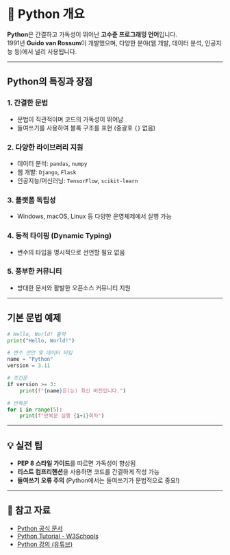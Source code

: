 # 🐍 Python 개요

**Python**은 간결하고 가독성이 뛰어난 **고수준 프로그래밍 언어**입니다.  
1991년 **Guido van Rossum**이 개발했으며, 다양한 분야(웹 개발, 데이터 분석, 인공지능 등)에서 널리 사용됩니다.

---

## Python의 특징과 장점

### 1. 간결한 문법
- 문법이 직관적이며 코드의 가독성이 뛰어남
- 들여쓰기를 사용하여 블록 구조를 표현 (중괄호 `{}` 없음)

### 2. 다양한 라이브러리 지원
- 데이터 분석: `pandas`, `numpy`
- 웹 개발: `Django`, `Flask`
- 인공지능/머신러닝: `TensorFlow`, `scikit-learn`

### 3. 플랫폼 독립성
- Windows, macOS, Linux 등 다양한 운영체제에서 실행 가능

### 4. 동적 타이핑 (Dynamic Typing)
- 변수의 타입을 명시적으로 선언할 필요 없음

### 5. 풍부한 커뮤니티
- 방대한 문서와 활발한 오픈소스 커뮤니티 지원

---

## 기본 문법 예제

```python
# Hello, World! 출력
print("Hello, World!")

# 변수 선언 및 데이터 타입
name = "Python"
version = 3.11

# 조건문
if version >= 3:
    print(f"{name}은(는) 최신 버전입니다.")

# 반복문
for i in range(5):
    print(f"반복문 실행 {i+1}회차")
```

---

## 💡 실전 팁
- **PEP 8 스타일 가이드**를 따르면 가독성이 향상됨
- **리스트 컴프리헨션**을 사용하면 코드를 간결하게 작성 가능
- **들여쓰기 오류 주의** (Python에서는 들여쓰기가 문법적으로 중요!)

---

## 🔗 참고 자료
- [Python 공식 문서](https://docs.python.org/3/)
- [Python Tutorial - W3Schools](https://www.w3schools.com/python/)
- [Python 강의 (유튜브)](https://www.youtube.com/results?search_query=python+tutorial)
